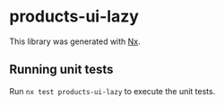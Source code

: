 # products-ui-lazy

This library was generated with [Nx](https://nx.dev).

## Running unit tests

Run `nx test products-ui-lazy` to execute the unit tests.
